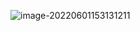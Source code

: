 ![image-20220601153131211](C:\Users\Administrator\AppData\Roaming\Typora\typora-user-images\image-20220601153131211.png)